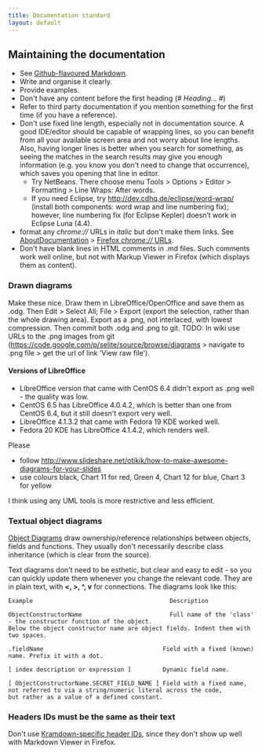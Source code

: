```yaml
---
title: Documentation standard
layout: default
---
```


## Maintaining the documentation
  * See [Github-flavoured Markdown](https://help.github.com/articles/github-flavored-markdown/).
  * Write and organise it clearly.
  * Provide examples.
  * Don't have any content before the first heading (<i># Heading... #</i>)
  * Refer to third party documentation if you mention something for the first time (if you have a reference).
  * Don't use fixed line length, especially not in documentation source. A good IDE/editor should be capable of wrapping lines, so you can benefit from all your available screen area and not worry about line lengths. Also, having longer lines is better when you search for something, as seeing the matches in the search results may give you enough information (e.g. you know you don't need to change that occurrence), which saves you opening that line in editor.
    * Try NetBeans. There choose menu Tools > Options > Editor > Formatting > Line Wraps: After words.
    * If you need Eclipse, try http://dev.cdhq.de/eclipse/word-wrap/ (install both components: word wrap and line numbering fix); however, line numbering fix (for Eclipse Kepler) doesn’t work in Eclipse Luna (4.4).
  * format any _chrome://_ URLs in _italic_ but don't make them links. See [AboutDocumentation](AboutDocumentation) > [Firefox _chrome://_ URLs](AboutDocumentation#firefox-chrome-urls-for-documentation-and-gui).
  * Don't have blank lines in HTML comments in .md files. Such comments work well online, but not with Markup Viewer in Firefox (which displays them as content).


### Drawn diagrams ###
Make these nice. Draw them in LibreOffice/OpenOffice and save them as .odg. Then Edit > Select All; File > Export (export the selection, rather than the whole drawing area). Export as a .png, not interlaced, with lowest compression. Then commit both .odg and .png to git. TODO: In wiki use URLs to the .png images from git (https://code.google.com/p/selite/source/browse/diagrams > navigate to .png file > get the url of link 'View raw file').

#### Versions of LibreOffice ####
  * LibreOffice version that came with CentOS 6.4 didn't export as .png well - the quality was low.
  * CentOS 6.5 has LibreOffice 4.0.4.2, which is better than one from CentOS 6.4, but it still doesn't export very well.
  * LibreOffice 4.1.3.2 that came with Fedora 19 KDE worked well.
  * Fedora 20 KDE has LibreOffice 4.1.4.2, which renders well.

Please
  * follow http://www.slideshare.net/otikik/how-to-make-awesome-diagrams-for-your-slides
  * use colours black, Chart 11 for red, Green 4, Chart 12 for blue, Chart 3 for yellow

I think using any UML tools is more restrictive and less efficient. <a href='Hidden comment: That"s why I didn"t consider using e.g. http://plantuml.sourceforge.net and http://sourceforge.net/projects/plantumlnb'></a>

### Textual object diagrams ###
[Object Diagrams](https://code.google.com/p/selite/w/list?q=label:ObjectDiagram) draw ownership/reference relationships between objects, fields and functions. They usually don't necessarily describe class inheritance (which is clear from the source<!--TODO: and from Javadoc -->).

Text diagrams don't need to be esthetic, but clear and easy to edit - so you can quickly update them whenever you change the relevant code. They are in plain text, with <b><, >, ^, v</b> for connections. The diagrams look like this:
~~~
Example                                       Description

ObjectConstructorName                         Full name of the 'class' - the constructor function of the object.
Below the object constructor name are object fields. Indent them with two spaces.

.fieldName                                  Field with a fixed (known) name. Prefix it with a dot.

[ index description or expression ]         Dynamic field name.

[ ObjectConstructorName.SECRET_FIELD_NAME ] Field with a fixed name, not referred to via a string/numeric literal across the code,
but rather as a value of a defined constant.
~~~


### Headers IDs must be the same as their text
Don't use [Kramdown-specific header IDs](http://kramdown.gettalong.org/syntax.html#specifying-a-header-id), since they don't show up well with Markdown Viewer in Firefox.